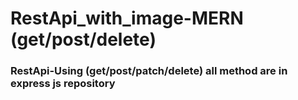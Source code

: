 # RestApi_with_image-MERN (get/post/delete)
<h3> RestApi-Using (get/post/patch/delete) all method are in express js repository</h3>
